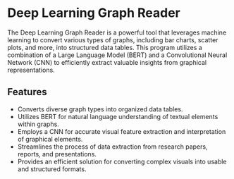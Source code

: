 # Deep Learning Graph Reader

The Deep Learning Graph Reader is a powerful tool that leverages machine learning to convert various types of graphs, including bar charts, scatter plots, and more, into structured data tables. This program utilizes a combination of a Large Language Model (BERT) and a Convolutional Neural Network (CNN) to efficiently extract valuable insights from graphical representations.

## Features

- Converts diverse graph types into organized data tables.
- Utilizes BERT for natural language understanding of textual elements within graphs.
- Employs a CNN for accurate visual feature extraction and interpretation of graphical elements.
- Streamlines the process of data extraction from research papers, reports, and presentations.
- Provides an efficient solution for converting complex visuals into usable and structured formats.

